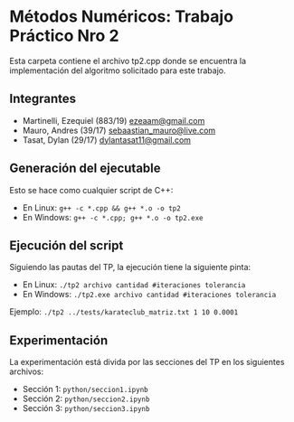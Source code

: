 # Métodos Numéricos: Trabajo Práctico Nro 2

Esta carpeta contiene el archivo tp2.cpp donde se encuentra la implementación del algoritmo solicitado para este trabajo.

## Integrantes

- Martinelli, Ezequiel (883/19) ezeaam@gmail.com
- Mauro, Andres (39/17) sebaastian_mauro@live.com
- Tasat, Dylan (29/17) dylantasat11@gmail.com

## Generación del ejecutable

Esto se hace como cualquier script de C++:

- En Linux: `g++ -c *.cpp && g++ *.o -o tp2`
- En Windows: `g++ -c *.cpp; g++ *.o -o tp2.exe`

## Ejecución del script

Siguiendo las pautas del TP, la ejecución tiene la siguiente pinta:

- En Linux: `./tp2 archivo cantidad #iteraciones tolerancia`
- En Windows: `./tp2.exe archivo cantidad #iteraciones tolerancia`

Ejemplo: `./tp2 ../tests/karateclub_matriz.txt 1 10 0.0001`

## Experimentación

La experimentación está divida por las secciones del TP en los siguientes archivos:
- Sección 1: `python/seccion1.ipynb`
- Sección 2: `python/seccion2.ipynb`
- Sección 3: `python/seccion3.ipynb`